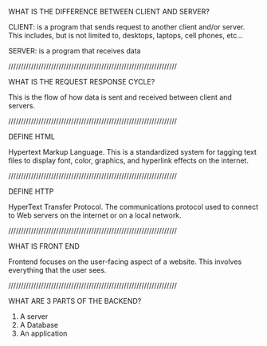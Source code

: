 WHAT IS THE DIFFERENCE BETWEEN CLIENT AND SERVER?

CLIENT: is a program that sends request to another client and/or server. This includes, but is not limited to, desktops, laptops, cell phones, etc...

SERVER: is a program that receives data


///////////////////////////////////////////////////////////////////

WHAT IS THE REQUEST RESPONSE CYCLE?

This is the flow of how data is sent and received between client and servers.

///////////////////////////////////////////////////////////////////

DEFINE HTML

Hypertext Markup Language. This is a standardized system for tagging text files to display font, color, graphics, and hyperlink effects on the internet. 

///////////////////////////////////////////////////////////////////

DEFINE HTTP

HyperText Transfer Protocol. The communications protocol used to connect to Web servers on the internet or on a local network. 

///////////////////////////////////////////////////////////////////

WHAT IS FRONT END

Frontend focuses on the user-facing aspect of a website. This involves everything that the user sees. 

///////////////////////////////////////////////////////////////////

WHAT ARE 3 PARTS OF THE BACKEND?

1. A server
2. A Database
3. An application